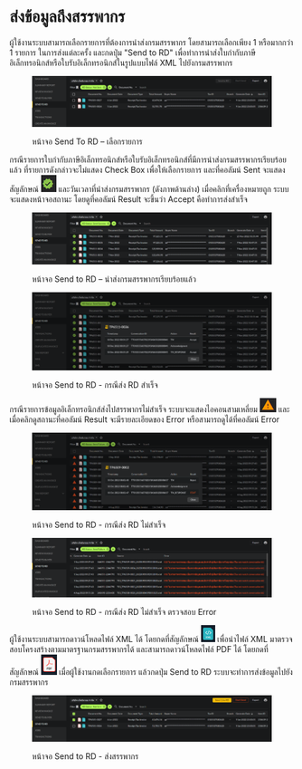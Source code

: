 # ส่งข้อมูลถึงสรรพากร

ผู้ใช้งานระบบสามารถเลือกรายการที่ต้องการนำส่งกรมสรรพากร โดยสามารถเลือกเพียง 1 หรือมากกว่า 1 รายการ ในการส่งแต่ละครั้ง และกดปุ่ม "Send to RD" เพื่อทำการนำส่งใบกำกับภาษีอิเล็กทรอนิกส์หรือใบรับอิเล็กทรอนิกส์ในรูปแบบไฟล์ XML ไปยังกรมสรรพากร

<figure><img src="../../.gitbook/assets/image (44).png" alt=""><figcaption><p>หน้าจอ Send To RD – เลือกรายการ</p></figcaption></figure>

กรณีรายการใบกำกับภาษีอิเล็กทรอนิกส์หรือใบรับอิเล็กทรอนิกส์ที่มีการนำส่งกรมสรรพากรเรียบร้อยแล้ว ที่รายการดังกล่าวจะไม่แสดง Check Box เพื่อให้เลือกรายการ และที่คอลัมน์ Sent จะแสดงสัญลักษณ์ ![](<../../.gitbook/assets/image (43).png>) และวันเวลาที่นำส่งกรมสรรพากร (ดังภาพด้านล่าง) เมื่อคลิกที่เครื่องหมายถูก ระบบจะแสดงหน้าจอสถานะ โดยดูที่คอลัมน์ Result จะขึ้นว่า Accept คือทำการส่งสำเร็จ

<figure><img src="../../.gitbook/assets/image (97).png" alt=""><figcaption><p>หน้าจอ Send to RD – นำส่งกรมสรรพากรเรียบร้อยแล้ว</p></figcaption></figure>

<figure><img src="../../.gitbook/assets/image (23).png" alt=""><figcaption><p>หน้าจอ Send to RD - กรณีส่ง RD สำเร็จ</p></figcaption></figure>

กรณีรายการข้อมูลอิเล็กทรอนิกส์ส่งไปสรรพากรไม่สำเร็จ ระบบจะแสดงไอคอนสามเหลี่ยม ![](<../../.gitbook/assets/image (29).png>) และเมื่อคลิกดูสถานะที่คอลัมน์ Result จะมีรายละเอียดของ Error หรือสามารถดูได้ที่คอลัมน์ Error

<figure><img src="../../.gitbook/assets/image (99).png" alt=""><figcaption><p>หน้าจอ Send to RD - กรณีส่ง RD ไม่สำเร็จ</p></figcaption></figure>

<figure><img src="../../.gitbook/assets/image (5).png" alt=""><figcaption><p>หน้าจอ Send to RD - กรณีส่ง RD ไม่สำเร็จ ตรวจสอบ Error</p></figcaption></figure>

ผู้ใช้งานระบบสามารถดาวน์โหลดไฟล์ XML ได้ โดยกดที่สัญลักษณ์ ![](<../../.gitbook/assets/image (1).png>) เพื่อนำไฟล์ XML มาตรวจสอบโครงสร้างตามมาตรฐานกรมสรรพากรได้ และสามารถดาวน์โหลดไฟล์ PDF ได้ โดยกดที่สัญลักษณ์ ![](<../../.gitbook/assets/image (93).png>) เมื่อผู้ใช้งานกดเลือกรายการ แล้วกดปุ่ม Send to RD ระบบจะทำการส่งข้อมูลไปยังกรมสรรพากร

<figure><img src="../../.gitbook/assets/image (85).png" alt=""><figcaption><p>หน้าจอ Send to RD - ส่งสรรพากร</p></figcaption></figure>
